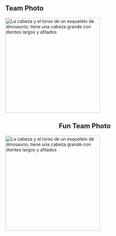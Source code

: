 <h2> Team Photo </h2>
<img src="https://user-images.githubusercontent.com/114002457/193420635-2e781603-747a-4854-9c96-d5a9cf954f4b.jpg"
     alt="La cabeza y el torso de un esqueleto de dinosaurio;
           tiene una cabeza grande con dientes largos y afilados"
     width="300"
     height="300"
     title="Team Photo.">
    
<center> <h2> Fun Team Photo </h2> </center>

<img src="https://user-images.githubusercontent.com/114002457/193420878-14d92860-ddf7-47bc-a6b0-06efd567df08.jpg"
     alt="La cabeza y el torso de un esqueleto de dinosaurio;
           tiene una cabeza grande con dientes largos y afilados"
     width="300"
     height="300"
     title="Fun Team Photo">
